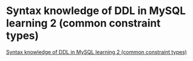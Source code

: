 # Syntax knowledge of DDL in MySQL learning 2 (common constraint types)
[Syntax knowledge of DDL in MySQL learning 2 (common constraint types)](https://aiwithcloud.com/2022/09/19/syntax_knowledge_of_ddl_in_mysql_learning_2_common_constraint_types/)
